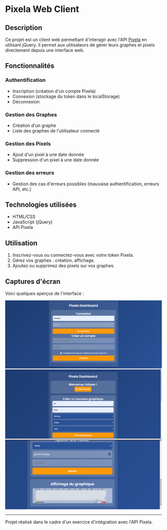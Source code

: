 # Pixela Web Client

## Description
Ce projet est un client web permettant d'interagir avec l'API [Pixela](https://docs.pixe.la) en utilisant jQuery. Il permet aux utilisateurs de gérer leurs graphes et pixels directement depuis une interface web.

## Fonctionnalités

### Authentification
- Inscription (création d'un compte Pixela)
- Connexion (stockage du token dans le localStorage)
- Déconnexion

### Gestion des Graphes
- Création d'un graphe
- Liste des graphes de l'utilisateur connecté

### Gestion des Pixels
- Ajout d'un pixel à une date donnée
- Suppression d'un pixel à une date donnée

### Gestion des erreurs
- Gestion des cas d'erreurs possibles (mauvaise authentification, erreurs API, etc.)

## Technologies utilisées
- HTML/CSS
- JavaScript (jQuery)
- API Pixela

## Utilisation
1. Inscrivez-vous ou connectez-vous avec votre token Pixela.
2. Gérez vos graphes : création, affichage.
3. Ajoutez ou supprimez des pixels sur vos graphes.

## Captures d'écran
Voici quelques aperçus de l'interface :

![Page d'inscription](image4.png)
![Liste des graphes](image1.png)
![Ajout d'un pixel](image3.png)




---
Projet réalisé dans le cadre d'un exercice d'intégration avec l'API Pixela.
